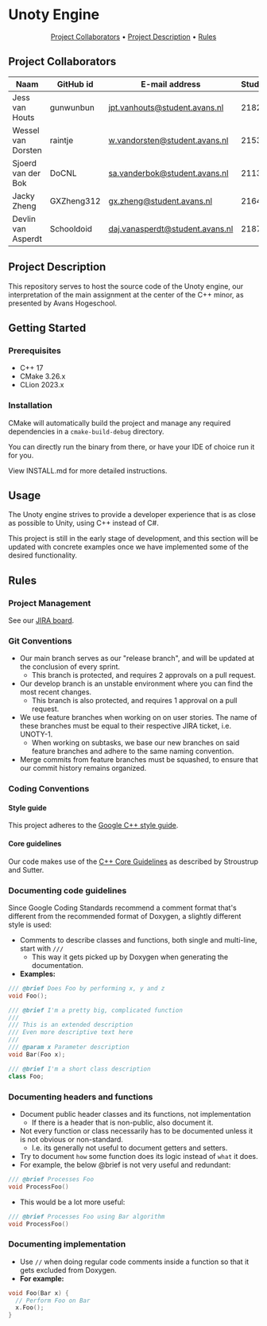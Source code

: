 # Unoty Engine

<div align="center">

[Project Collaborators](#project-collaborators) •
[Project Description](#project-description) •
[Rules](#rules) 

</div> 
  
## Project Collaborators
| **Naam**                  | **GitHub id**     | **E-mail address**              | **Studentennummer** |
|---------------------------|-------------------|---------------------------------|---------------------|
| Jess van Houts            | gunwunbun         | jpt.vanhouts@student.avans.nl   | 2182446             |
| Wessel van Dorsten        | raintje           | w.vandorsten@student.avans.nl   | 2153442             |
| Sjoerd van der Bok        | DoCNL             | sa.vanderbok@student.avans.nl   | 2113474             |
| Jacky Zheng               | GXZheng312        | gx.zheng@student.avans.nl       | 2164239             |
| Devlin van Asperdt        | Schooldoid        | daj.vanasperdt@student.avans.nl | 2187902             |
  
## Project Description
This repository serves to host the source code of the Unoty engine, our interpretation of the main assignment at
the center of the C++ minor, as presented by Avans Hogeschool.

## Getting Started

### Prerequisites
* C++ 17
* CMake 3.26.x
* CLion 2023.x

### Installation
CMake will automatically build the project and manage any required dependencies in a `cmake-build-debug` directory.

You can directly run the binary from there, or have your IDE of choice run it for you.

View INSTALL.md for more detailed instructions.

## Usage
The Unoty engine strives to provide a developer experience that is as close as possible to Unity, using C++ instead of C#.

This project is still in the early stage of development, and this section will be updated with concrete examples once we
have implemented some of the desired functionality.

## Rules

### Project Management
See our [JIRA board](https://unoty.atlassian.net/jira/software/projects/UNOTY/boards/1).

### Git Conventions
- Our main branch serves as our "release branch", and will be updated at the conclusion of every sprint.
  - This branch is protected, and requires 2 approvals on a pull request.
- Our develop branch is an unstable environment where you can find the most recent changes.
  - This branch is also protected, and requires 1 approval on a pull request.
- We use feature branches when working on on user stories. The name of these branches must be equal to their respective JIRA ticket, i.e. UNOTY-1.
  - When working on subtasks, we base our new branches on said feature branches and adhere to the same naming convention.
- Merge commits from feature branches must be squashed, to ensure that our commit history remains organized.

### Coding Conventions

#### Style guide
This project adheres to the [Google C++ style guide](https://google.github.io/styleguide/cppguide.html).

#### Core guidelines
Our code makes use of the [C++ Core Guidelines](https://isocpp.github.io/CppCoreGuidelines/CppCoreGuidelines) as
described by Stroustrup and Sutter.

### Documenting code guidelines
Since Google Coding Standards recommend a comment format that's different from the recommended format of Doxygen, a slightly different style is used:
- Comments to describe classes and functions, both single and multi-line, start with `///`
  - This way it gets picked up by Doxygen when generating the documentation. 
- **Examples:** 
```c++
/// @brief Does Foo by performing x, y and z  
void Foo();

/// @brief I'm a pretty big, complicated function
///
/// This is an extended description
/// Even more descriptive text here
///
/// @param x Parameter description
void Bar(Foo x);

/// @brief I'm a short class description
class Foo;
```

### Documenting headers and functions
- Document public header classes and its functions, not implementation
  -  If there is a header that is non-public, also document it. 
- Not every function or class necessarily has to be documented unless it is not obvious or non-standard.
  - I.e. its generally not useful to document getters and setters.
- Try to document `how` some function does its logic instead of `what` it does.
- For example, the below @brief is not very useful and redundant:
```c++
/// @brief Processes Foo
void ProcessFoo()
```
- This would be a lot more useful:
```c++
/// @brief Processes Foo using Bar algorithm
void ProcessFoo()
```

### Documenting implementation
- Use `//` when doing regular code comments inside a function so that it gets excluded from Doxygen.
- **For example:**
```c++
void Foo(Bar x) {
  // Perform Foo on Bar
  x.Foo();
}
```
